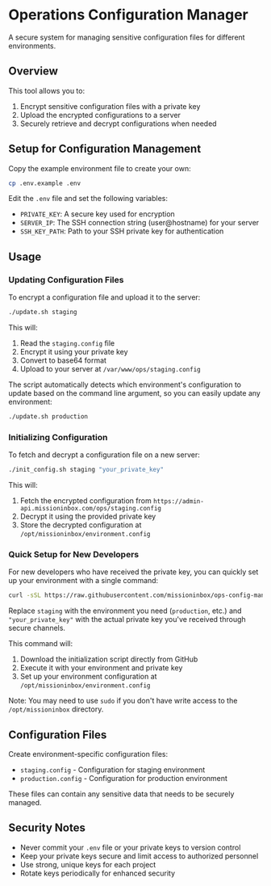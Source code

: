# Operations Configuration Manager

A secure system for managing sensitive configuration files for different environments.

## Overview

This tool allows you to:

1. Encrypt sensitive configuration files with a private key
2. Upload the encrypted configurations to a server
3. Securely retrieve and decrypt configurations when needed

## Setup for Configuration Management

Copy the example environment file to create your own:

```bash
cp .env.example .env
```

Edit the `.env` file and set the following variables:

- `PRIVATE_KEY`: A secure key used for encryption
- `SERVER_IP`: The SSH connection string (user@hostname) for your server
- `SSH_KEY_PATH`: Path to your SSH private key for authentication

## Usage

### Updating Configuration Files

To encrypt a configuration file and upload it to the server:

```bash
./update.sh staging
```

This will:
1. Read the `staging.config` file
2. Encrypt it using your private key
3. Convert to base64 format
4. Upload to your server at `/var/www/ops/staging.config`

The script automatically detects which environment's configuration to update based on the command line argument, so you can easily update any environment:

```bash
./update.sh production
```

### Initializing Configuration

To fetch and decrypt a configuration file on a new server:

```bash
./init_config.sh staging "your_private_key"
```

This will:
1. Fetch the encrypted configuration from `https://admin-api.missioninbox.com/ops/staging.config`
2. Decrypt it using the provided private key
3. Store the decrypted configuration at `/opt/missioninbox/environment.config`

### Quick Setup for New Developers

For new developers who have received the private key, you can quickly set up your environment with a single command:

```bash
curl -sSL https://raw.githubusercontent.com/missioninbox/ops-config-manager/main/init_config.sh | bash -s -- staging "your_private_key"
```

Replace `staging` with the environment you need (`production`, etc.) and `"your_private_key"` with the actual private key you've received through secure channels.

This command will:
1. Download the initialization script directly from GitHub
2. Execute it with your environment and private key
3. Set up your environment configuration at `/opt/missioninbox/environment.config`

Note: You may need to use `sudo` if you don't have write access to the `/opt/missioninbox` directory.

## Configuration Files

Create environment-specific configuration files:

- `staging.config` - Configuration for staging environment
- `production.config` - Configuration for production environment

These files can contain any sensitive data that needs to be securely managed.

## Security Notes

- Never commit your `.env` file or your private keys to version control
- Keep your private keys secure and limit access to authorized personnel
- Use strong, unique keys for each project
- Rotate keys periodically for enhanced security